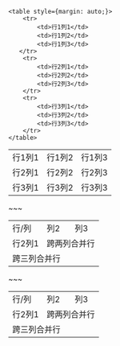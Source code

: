 ~~~
<table style={margin: auto;}>
    <tr>
        <td>行1列1</td> 
        <td>行1列2</td> 
        <td>行1列3</td> 
   </tr>
    <tr>
  		<td>行2列1</td> 
        <td>行2列2</td> 
        <td>行2列3</td> 
    </tr>
    <tr>
        <td>行3列1</td> 
        <td>行3列2</td> 
        <td>行3列3</td> 
    </tr>
</table>
~~~

<table>
    <tr>
        <td>行1列1</td> 
        <td>行1列2</td> 
        <td>行1列3</td> 
   </tr>
    <tr>
  		<td>行2列1</td> 
        <td>行2列2</td> 
        <td>行2列3</td> 
    </tr>
    <tr>
        <td>行3列1</td> 
        <td>行3列2</td> 
        <td>行3列3</td> 
    </tr>
</table>
~~~
<table>
    <tr>
        <td>行/列</td> 
        <td>列2</td> 
        <td>列3</td> 
   </tr>
    <tr>
  		 <td>行2列1</td> 
      	 <td colspan="2">跨两列合并行</td>    
    </tr>
    <tr>
        <td colspan="3">跨三列合并行</td>    
    </tr>
</table>
~~~

<table>
    <tr>
        <td>行/列</td> 
        <td>列2</td> 
        <td>列3</td> 
   </tr>
    <tr>
  		 <td>行2列1</td> 
      	 <td colspan="2">跨两列合并行</td>    
    </tr>
    <tr>
        <td colspan="3">跨三列合并行</td>    
    </tr>
</table>

